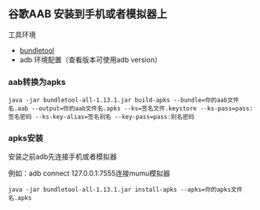 ## 谷歌AAB 安装到手机或者模拟器上

工具环境

- [bundletool](https://github.com/google/bundletool/releases)
- adb 环境配置（查看版本可使用adb version）

### aab转换为apks

```
java -jar bundletool-all-1.13.1.jar build-apks --bundle=你的aab文件名.aab --output=你的aab文件名.apks --ks=签名文件.keystore --ks-pass=pass:签名密码 --ks-key-alias=签名别名 --key-pass=pass:别名密码
```

### apks安装

安装之前adb先连接手机或者模拟器

例如：adb connect 127.0.0.1:7555连接mumu模拟器

```
java -jar bundletool-all-1.13.1.jar install-apks --apks=你的apks文件名.apks 
```